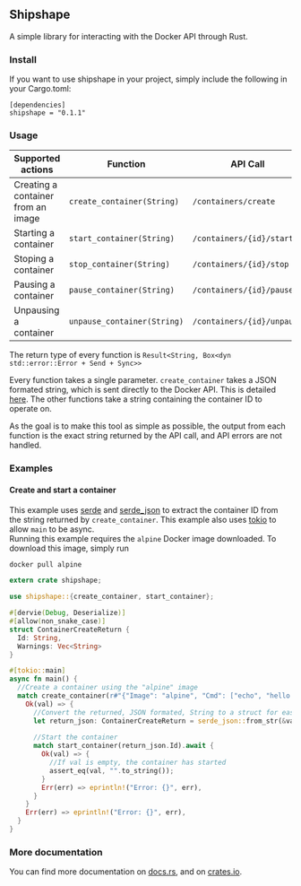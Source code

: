 ## Shipshape

A simple library for interacting with the Docker API through Rust.

### Install

If you want to use shipshape in your project, simply include the following in your Cargo.toml:
```
[dependencies]
shipshape = "0.1.1"
```

### Usage
| Supported actions | Function | API Call |
|---------------|----------------|-------------|
| Creating a container from an image | `create_container(String)` | `/containers/create` |
| Starting a container | `start_container(String)` | `/containers/{id}/start` |
| Stoping a container | `stop_container(String)` | `/containers/{id}/stop` |
| Pausing a container | `pause_container(String)` | `/containers/{id}/pause` |
| Unpausing a container | `unpause_container(String)` | `/containers/{id}/unpause` |

The return type of every function is `Result<String, Box<dyn std::error::Error + Send + Sync>>`

Every function takes a single parameter. `create_container` takes a JSON formated string, which is sent directly to the Docker API. This is detailed [here](https://docs.docker.com/engine/api/v1.41/#operation/ContainerCreate). The other functions take a string containing the container ID to operate on.

As the goal is to make this tool as simple as possible, the output from each function is the exact string returned by the API call, and API errors are not handled.

### Examples

#### Create and start a container

This example uses [serde](https://crates.io/crates/serde) and [serde_json](https://crates.io/crates/serde_json) to extract the container ID from the string returned by `create_container`. This example also uses [tokio](https://crates.io/crates/tokio) to allow `main` to be async.  
Running this example requires the `alpine` Docker image downloaded. To download this image, simply run
```bash
docker pull alpine
```

```rust
extern crate shipshape;

use shipshape::{create_container, start_container};

#[dervie(Debug, Deserialize)]
#[allow(non_snake_case)]
struct ContainerCreateReturn {
  Id: String,
  Warnings: Vec<String>
}

#[tokio::main]
async fn main() {
  //Create a container using the "alpine" image
  match create_container(r#"{"Image": "alpine", "Cmd": ["echo", "hello world"], "AutoRemove": true"#.to_string()).await {
    Ok(val) => {
      //Convert the returned, JSON formated, String to a struct for easy parsing
      let return_json: ContainerCreateReturn = serde_json::from_str(&val[..]).unwrap();
      
      //Start the container
      match start_container(return_json.Id).await {
        Ok(val) => {
          //If val is empty, the container has started
          assert_eq(val, "".to_string());
        }
        Err(err) => eprintln!("Error: {}", err),
      }
    }
    Err(err) => eprintln!("Error: {}", err),
  }
}

```

### More documentation

You can find more documentation on [docs.rs](https://docs.rs/shipshape/0.1.1/shipshape/), and on [crates.io](https://crates.io/crates/shipshape).
